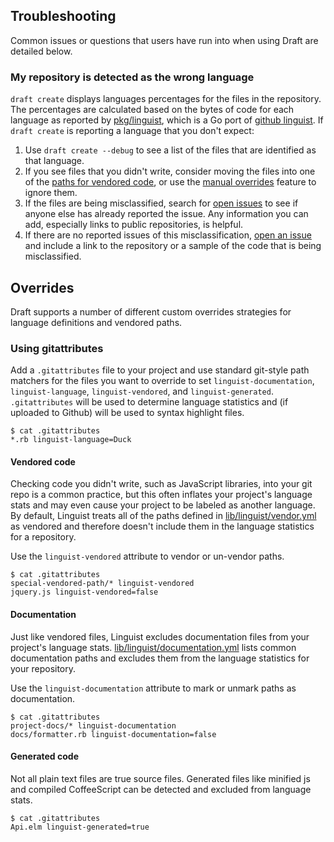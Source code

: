 ## Troubleshooting

Common issues or questions that users have run into when using Draft are detailed below.

### My repository is detected as the wrong language

`draft create` displays languages percentages for the files in the repository. The percentages are calculated based on the bytes of code for each language as reported by [pkg/linguist](https://github.com/BeardyC/draft/tree/master/pkg/linguist), which is a Go port of [github linguist](https://github.com/github/linguist). If `draft create` is reporting a language that you don't expect:

1. Use `draft create --debug` to see a list of the files that are identified as that language.
2. If you see files that you didn't write, consider moving the files into one of the [paths for vendored code][vendor.yml], or use the [manual overrides](#overrides) feature to ignore them.
3. If the files are being misclassified, search for [open issues][linguist-issues] to see if anyone else has already reported the issue. Any information you can add, especially links to public repositories, is helpful.
4. If there are no reported issues of this misclassification, [open an issue][linguist-new-issue] and include a link to the repository or a sample of the code that is being misclassified.

## Overrides

Draft supports a number of different custom overrides strategies for language definitions and vendored paths.

### Using gitattributes

Add a `.gitattributes` file to your project and use standard git-style path matchers for the files you want to override to set `linguist-documentation`, `linguist-language`, `linguist-vendored`, and `linguist-generated`. `.gitattributes` will be used to determine language statistics and (if uploaded to Github) will be used to syntax highlight files.

```
$ cat .gitattributes
*.rb linguist-language=Duck
```

#### Vendored code

Checking code you didn't write, such as JavaScript libraries, into your git repo is a common practice, but this often inflates your project's language stats and may even cause your project to be labeled as another language. By default, Linguist treats all of the paths defined in [lib/linguist/vendor.yml][vendor.yml] as vendored and therefore doesn't include them in the language statistics for a repository.

Use the `linguist-vendored` attribute to vendor or un-vendor paths.

```
$ cat .gitattributes
special-vendored-path/* linguist-vendored
jquery.js linguist-vendored=false
```

#### Documentation

Just like vendored files, Linguist excludes documentation files from your project's language stats. [lib/linguist/documentation.yml][documentation.yml] lists common documentation paths and excludes them from the language statistics for your repository.

Use the `linguist-documentation` attribute to mark or unmark paths as documentation.

```
$ cat .gitattributes
project-docs/* linguist-documentation
docs/formatter.rb linguist-documentation=false
```

#### Generated code

Not all plain text files are true source files. Generated files like minified js and compiled CoffeeScript can be detected and excluded from language stats.

```
$ cat .gitattributes
Api.elm linguist-generated=true
```


[documentation.yml]: https://github.com/github/linguist/blob/master/lib/linguist/documentation.yml
[linguist-issues]: https://github.com/github/linguist/issues
[linguist-new-issue]: https://github.com/github/linguist/issues/new
[vendor.yml]: https://github.com/github/linguist/blob/master/lib/linguist/vendor.yml
